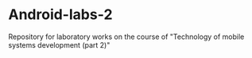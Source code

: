 # Android-labs-2
Repository for laboratory works on the course of "Technology of mobile systems development (part 2)"
